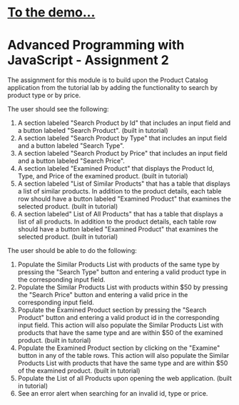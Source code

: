 # [To the demo...](./productCatalog.html)

# Advanced Programming with JavaScript - Assignment 2

The assignment for this module is to build upon the Product Catalog application from the tutorial lab by adding the functionality to search by product type or by price.

The user should see the following:

1.  A section labeled "Search Product by Id" that includes an input field and a button labeled "Search Product". (built in tutorial)
2.  A section labeled "Search Product by Type" that includes an input field and a button labeled "Search Type". 
3.  A section labeled "Search Product by Price" that includes an input field and a button labeled "Search Price". 
4.  A section labeled "Examined Product" that displays the Product Id, Type, and Price of the examined product. (built in tutorial)
5.  A section labeled "List of Similar Products" that has a table that displays a list of similar products. In addition to the product details, each table row should have a button labeled "Examined Product" that examines the selected product. (built in tutorial)
6.  A section labeled" List of All Products" that has a table that displays a list of all products. In addition to the product details, each table row should have a button labeled "Examined Product" that examines the selected product. (built in tutorial)


The user should be able to do the following:

1.  Populate the Similar Products List with products of the same type by pressing the "Search Type" button and entering a valid product type in the corresponding input field.
2.  Populate the Similar Products List with products within $50 by pressing the "Search Price" button and entering a valid price in the corresponding input field.
3.  Populate the Examined Product section by pressing the "Search Product" button and entering a valid product id in the corresponding input field. This action will also populate the Similar Products List with products that have the same type and are within $50 of the examined product. (built in tutorial)
4.  Populate the Examined Product section by clicking on the "Examine" button in any of the table rows. This action will also populate the Similar Products List with products that have the same type and are within $50 of the examined product. (built in tutorial)
5.  Populate the List of all Products upon opening the web application. (built in tutorial)
6.  See an error alert when searching for an invalid id, type or price.

